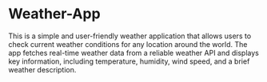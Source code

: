 # Weather-App
This is a simple and user-friendly weather application that allows users to check current weather conditions for any location around the world. The app fetches real-time weather data from a reliable weather API and displays key information, including temperature, humidity, wind speed, and a brief weather description.
